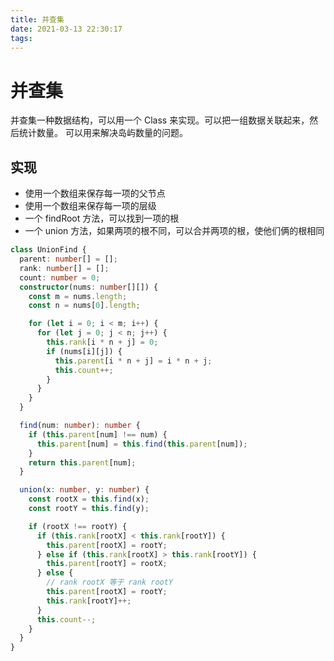 ```yaml
---
title: 并查集
date: 2021-03-13 22:30:17
tags:
---
```


# 并查集

并查集一种数据结构，可以用一个 Class 来实现。可以把一组数据关联起来，然后统计数量。
可以用来解决岛屿数量的问题。

## 实现

- 使用一个数组来保存每一项的父节点
- 使用一个数组来保存每一项的层级
- 一个 findRoot 方法，可以找到一项的根
- 一个 union 方法，如果两项的根不同，可以合并两项的根，使他们俩的根相同

```typescript
class UnionFind {
  parent: number[] = [];
  rank: number[] = [];
  count: number = 0;
  constructor(nums: number[][]) {
    const m = nums.length;
    const n = nums[0].length;

    for (let i = 0; i < m; i++) {
      for (let j = 0; j < n; j++) {
        this.rank[i * n + j] = 0;
        if (nums[i][j]) {
          this.parent[i * n + j] = i * n + j;
          this.count++;
        }
      }
    }
  }

  find(num: number): number {
    if (this.parent[num] !== num) {
      this.parent[num] = this.find(this.parent[num]);
    }
    return this.parent[num];
  }

  union(x: number, y: number) {
    const rootX = this.find(x);
    const rootY = this.find(y);

    if (rootX !== rootY) {
      if (this.rank[rootX] < this.rank[rootY]) {
        this.parent[rootX] = rootY;
      } else if (this.rank[rootX] > this.rank[rootY]) {
        this.parent[rootY] = rootX;
      } else {
        // rank rootX 等于 rank rootY
        this.parent[rootX] = rootY;
        this.rank[rootY]++;
      }
      this.count--;
    }
  }
}
```
